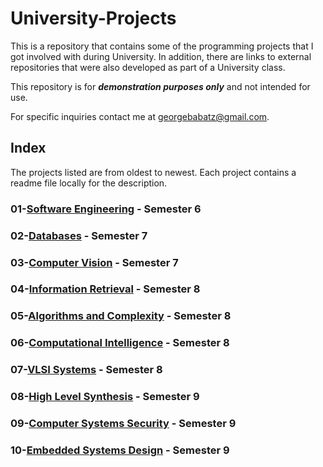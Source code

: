 # University-Projects

This is a repository that contains some of the programming projects that I got involved with during University.
In addition, there are links to external repositories that were also developed as part of a University class.

This repository is for ***demonstration purposes only*** and not intended for use. 

For specific inquiries contact me at georgebabatz@gmail.com.

## Index
The projects listed are from oldest to newest.
Each project contains a readme file locally for the description.

### 01-[Software Engineering](https://github.com/gbabatz/Unispace) - Semester 6

### 02-[Databases](Databases) - Semester 7

### 03-[Computer Vision](Computer_Vision) - Semester 7

### 04-[Information Retrieval](Information_Retrieval) - Semester 8

### 05-[Algorithms and Complexity](Algorithms_and_Complexity) - Semester 8

### 06-[Computational Intelligence](Computational_Intelligence) - Semester 8

### 07-[VLSI Systems](VLSI_Systems) - Semester 8

### 08-[High Level Synthesis](High_Level_Synthesis) - Semester 9

### 09-[Computer Systems Security](https://github.com/gbabatz/Secure_Login_Form) - Semester 9

### 10-[Embedded Systems Design](Embedded_Systems_Design) - Semester 9
